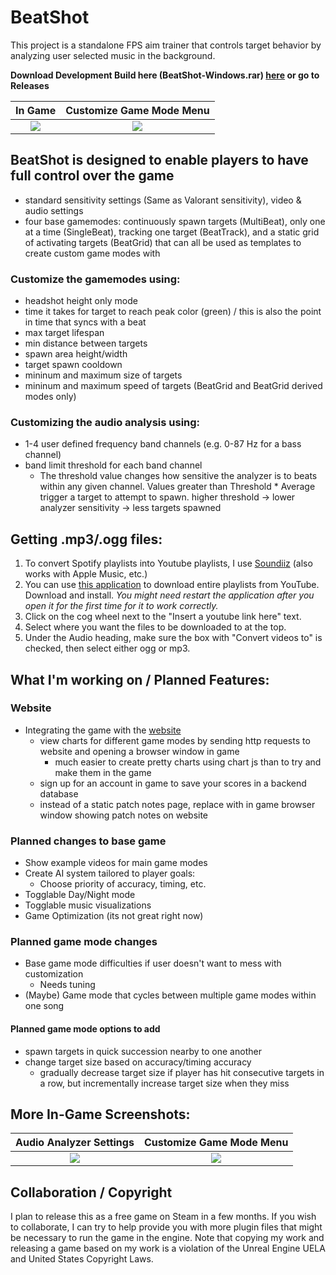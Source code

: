 # BeatShot
This project is a standalone FPS aim trainer that controls target behavior by analyzing user selected music in the background.

**Download Development Build here (BeatShot-Windows.rar) [here](https://github.com/markoleptic/BeatShot/releases/download/v0.3.0/Beatshot-Windows-v0.3.0.zip) or go to Releases**

In Game                    |  Customize Game Mode Menu
:-------------------------:|:-------------------------:
![](https://user-images.githubusercontent.com/86213229/193479200-82c7c70c-517e-4164-908b-2f172d599a75.png)  |  ![](https://user-images.githubusercontent.com/86213229/193479337-fe8a5ed2-0d71-4a5f-b3a2-524c74aa65a3.png)

## BeatShot is designed to enable players to have full control over the game
- standard sensitivity settings (Same as Valorant sensitivity), video & audio settings
- four base gamemodes: continuously spawn targets (MultiBeat), only one at a time (SingleBeat), tracking one target (BeatTrack), and a static grid of activating targets (BeatGrid) that can all be used as templates to create custom game modes with

### Customize the gamemodes using:
- headshot height only mode
- time it takes for target to reach peak color (green) / this is also the point in time that syncs with a beat
- max target lifespan
- min distance between targets
- spawn area height/width
- target spawn cooldown
- mininum and maximum size of targets
- mininum and maximum speed of targets (BeatGrid and BeatGrid derived modes only)
  
 ### Customizing the audio analysis using:
- 1-4 user defined frequency band channels (e.g. 0-87 Hz for a bass channel)
- band limit threshold for each band channel
   - The threshold value changes how sensitive the analyzer is to beats within any given channel. Values greater than Threshold * Average trigger a target to attempt to spawn. higher threshold -> lower analyzer sensitivity -> less targets spawned

## Getting .mp3/.ogg files:
1. To convert Spotify playlists into Youtube playlists, I use [Soundiiz](https://soundiiz.com/) (also works with Apple Music, etc.)
2. You can use [this application](https://github.com/shaked6540/YoutubePlaylistDownloader) to download entire playlists from YouTube. Download and install. *You might need restart the application after you open it for the first time for it to work correctly.*
3. Click on the cog wheel next to the "Insert a youtube link here" text.
4. Select where you want the files to be downloaded to at the top.
5. Under the Audio heading, make sure the box with "Convert videos to" is checked, then select either ogg or mp3.

## What I'm working on / Planned Features:
### Website
- Integrating the game with the [website](https://beatshot.gg)
  - view charts for different game modes by sending http requests to website and opening a browser window in game
    - much easier to create pretty charts using chart js than to try and make them in the game
  - sign up for an account in game to save your scores in a backend database
  - instead of a static patch notes page, replace with in game browser window showing patch notes on website
### Planned changes to base game
- Show example videos for main game modes
- Create AI system tailored to player goals:
  - Choose priority of accuracy, timing, etc.
- Togglable Day/Night mode
- Togglable music visualizations
- Game Optimization (its not great right now)
### Planned game mode changes
- Base game mode difficulties if user doesn't want to mess with customization
  - Needs tuning
- (Maybe) Game mode that cycles between multiple game modes within one song
#### Planned game mode options to add
- spawn targets in quick succession nearby to one another
- change target size based on accuracy/timing accuracy
  - gradually decrease target size if player has hit consecutive targets in a row, but incrementally increase target size when they miss

## More In-Game Screenshots:
Audio Analyzer Settings    |  Customize Game Mode Menu
:-------------------------:|:-------------------------:
![](https://user-images.githubusercontent.com/86213229/193479582-644be4d8-5769-40bd-a018-23b12aa34c4d.png)  |  ![](https://user-images.githubusercontent.com/86213229/193479593-28d8a5d3-e1f8-45e6-a167-679c7985177e.png)

## Collaboration / Copyright
I plan to release this as a free game on Steam in a few months. If you wish to collaborate, I can try to help provide you with more plugin files that might be necessary to run the game in the engine.
Note that copying my work and releasing a game based on my work is a violation of the Unreal Engine UELA and United States Copyright Laws.
